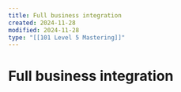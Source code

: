 ```yaml
---
title: Full business integration
created: 2024-11-28
modified: 2024-11-28
type: "[[101 Level 5 Mastering]]"
---
```

# Full business integration
